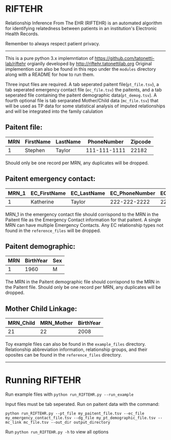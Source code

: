 # RIFTEHR

Relationship Inference From The EHR (RIFTEHR) is an automated algorithm for identifying relatedness between patients in an institution's Electronic Health Records.

Remember to always respect patient privacy.

---

This is a pure python 3.x implemntiaton of https://github.com/tatonetti-lab/riftehr orgianlly developed by http://riftehr.tatonettilab.org  Original implemention can also be found in this repo under the `modules` directory along with a README for how to run them.

Three input files are required.  A tab seperated paitent file(`pt_file.tsv`), a tab seperated emergency contact file (`ec_file.tsv`) the paitents, and a tab seperated file containing the paitent demographic data(`pt_demog.tsv`).  A fourth optional file is tab serparated Mother/Child data (`mc_file.tsv`) that will be used as TP data for some statistical analysis of imputed relationships and will be integrated into the family calulation

## Paitent file:

| MRN | FirstName | LastName | PhoneNumber | Zipcode |
| --- | --- | --- | --- | --- |
| 1 | Stephen | Taylor | 111-111-1111 | 22182 |

Should only be one record per MRN, any duplicates will be dropped.

## Paitent emergency contact:

| MRN_1 | EC_FirstName | EC_LastName | EC_PhoneNumber | EC_Zipcode | EC_Relationship |
| --- | --- | --- | --- | --- | --- |
| 1 | Katherine | Taylor | 222-222-2222 | 22182 | SPO |

MRN_1 in the emergency contact file should corrispond to the MRN in the Paitent file as the Emergency Contact information for that paitent.  A single MRN can have multiple Emergency Contacts.  Any EC relationship types not found in the `reference_files` will be dropped.

## Paitent demographic:

| MRN | BirthYear | Sex |
| --- | --- | --- |
| 1 | 1960 | M |

The MRN in the Paitent demographic file should corrispond to the MRN in the Paitent file.  Should only be one record per MRN, any duplicates will be dropped.

## Mother Child Linkage:

| MRN_Child | MRN_Mother | BirthYear |
| --- | --- | --- |
| 21 | 22 | 2008 |

Toy example files can also be found in the `example_files` directory. Relationship abbreviation information, relationship groups, and their oposites can be found in the `reference_files` directory.



---
# Running RIFTEHR

Run example files with `python run_RIFTEHR.py --run_example`

Input files must be tab seperated.  Run on paitent data with the command:

 `python run_RIFTEHR.py --pt_file my_paitent_file.tsv --ec_file my_emergency_contact_file.tsv --dg_file my_pt_demographic_file.tsv --mc_link mc_file.tsv --out_dir output_directory`

 Run `python run_RIFTEHR.py -h` to view all options